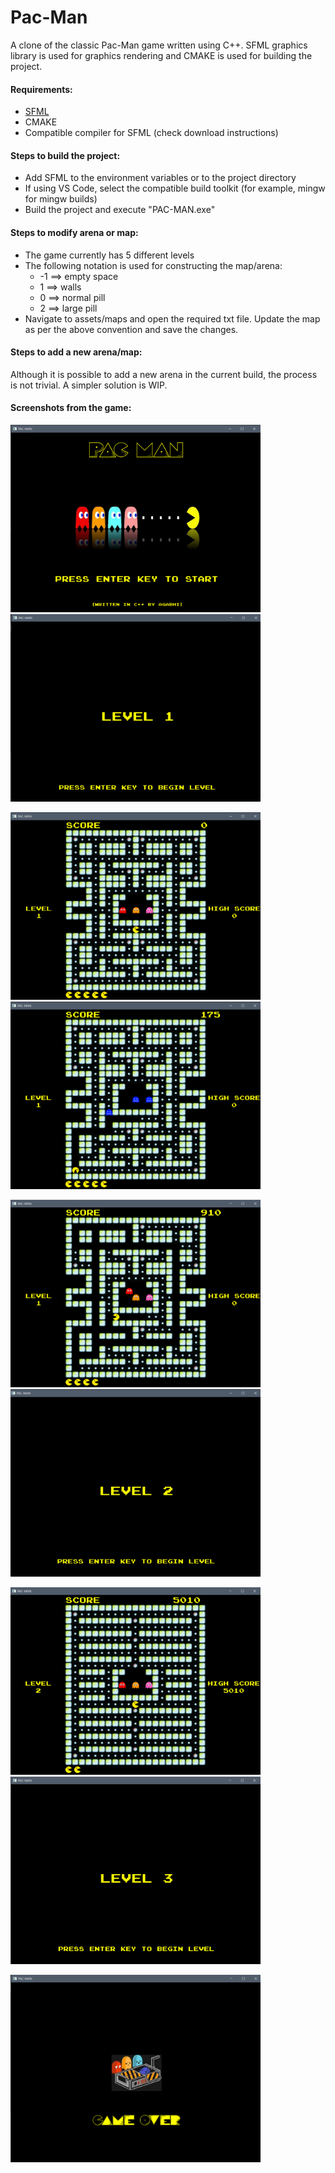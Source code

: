 # Pac-Man

A clone of the classic Pac-Man game written using C++. SFML graphics library is used for graphics rendering and CMAKE is used for building the project. 

#### Requirements:
* [SFML](https://www.sfml-dev.org/)
* CMAKE
* Compatible compiler for SFML (check download instructions)

#### Steps to build the project:
* Add SFML to the environment variables or to the project directory
* If using VS Code, select the compatible build toolkit (for example, mingw for mingw builds)
* Build the project and execute "PAC-MAN.exe"

#### Steps to modify arena or map:
* The game currently has 5 different levels
* The following notation is used for constructing the map/arena:
  * -1  ==> empty space
  * 1   ==> walls
  * 0   ==> normal pill
  * 2   ==> large pill
* Navigate to assets/maps and open the required txt file. Update the map as per the above convention and save the changes.

#### Steps to add a new arena/map:
Although it is possible to add a new arena in the current build, the process is not trivial. A simpler solution is WIP.

#### Screenshots from the game:
<p>
<img src="https://github.com/agabhi017/Pac-Man/blob/main/assets/screenshots/home.png" width="400" height="300">
<img src="https://github.com/agabhi017/Pac-Man/blob/main/assets/screenshots/level_1_home.png" width="400" height="300">
 </p>
 <p>
<img src="https://github.com/agabhi017/Pac-Man/blob/main/assets/screenshots/level_1_1.png" width="400" height="300">
<img src="https://github.com/agabhi017/Pac-Man/blob/main/assets/screenshots/level_1_2.png" width="400" height="300">
 </p> 
<p>
<img src="https://github.com/agabhi017/Pac-Man/blob/main/assets/screenshots/level_1_3.png" width="400" height="300">
<img src="https://github.com/agabhi017/Pac-Man/blob/main/assets/screenshots/level_2_home.png" width="400" height="300">
 </p>  
<p>
<img src="https://github.com/agabhi017/Pac-Man/blob/main/assets/screenshots/level_2_1.png" width="400" height="300">
<img src="https://github.com/agabhi017/Pac-Man/blob/main/assets/screenshots/level_3_home.png" width="400" height="300">
  </p>
<img src="https://github.com/agabhi017/Pac-Man/blob/main/assets/screenshots/game_over.png" width="400" height="300">

